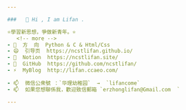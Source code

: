 ```yaml
---

###   👋 Hi , I am Lifan .

⭐學習新思想，爭做新青年。⭐   
   <!-- more -->
- 🌱  方  向  Python & C & Html/Css 
- 😄  引导页  https://ncstlifan.github.io/ 
- 🤔  Notion  https://ncstlifan.site/
- 🔭  GitHub  https://github.com/ncstlifan/
- ⚡  MyBlog  http://lifan.ccaeo.com/  
   
- 📫  微信公衆號 ：`华理幼稚园`  →  `lifancome`
- 📫  如果您想聯係我，歡迎致信郵箱 `erzhonglifan@Gmail.com  `

---
```

